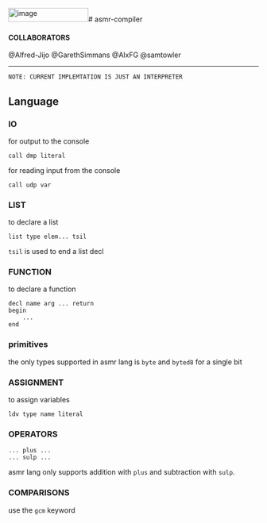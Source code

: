 <img width="161" height="28" alt="image" src="https://github.com/user-attachments/assets/b28db431-ad36-4b84-b060-aee75d02b5a9" /># asmr-compiler
#### COLLABORATORS
@Alfred-Jijo
@GarethSimmans
@AlxFG
@samtowler

---
`NOTE: CURRENT IMPLEMTATION IS JUST AN INTERPRETER`
## Language

### IO
for output to the console
```asmr
call dmp literal
```
for reading input from the console
```asmr
call udp var
```

### LIST

to declare a list 
```asmr
list type elem... tsil
```
`tsil` is used to end a list decl

### FUNCTION
to declare a function
```asmr
decl name arg ... return 
begin
    ...
end
```

### primitives
the only types supported in asmr lang is `byte` and `byted8` for a single bit

### ASSIGNMENT
to assign variables
```asmr
ldv type name literal
```

### OPERATORS
```asmr
... plus ...
... sulp ...
```
asmr lang only supports addition with `plus`
and subtraction with `sulp`.

### COMPARISONS
use the `gcm` keyword 
